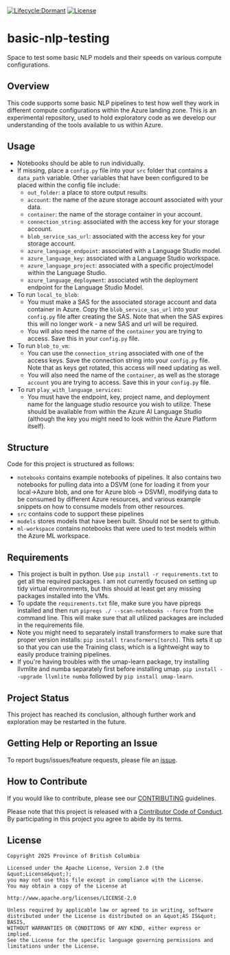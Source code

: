 [![Lifecycle:Dormant](https://img.shields.io/badge/Lifecycle-Dormant-ff7f2a)](<Redirect-URL>)
[![License](https://img.shields.io/badge/License-Apache%202.0-blue.svg)](https://opensource.org/licenses/Apache-2.0)

# basic-nlp-testing

Space to test some basic NLP models and their speeds on various compute configurations.

## Overview

This code supports some basic NLP pipelines to test how well they work in different compute configurations within the Azure landing zone. This is an experimental repository, used to hold exploratory code as we develop our understanding of the tools available to us within Azure. 

## Usage

* Notebooks should be able to run individually.
* If missing, place a `config.py` file into your `src` folder that contains a `data_path` variable. Other variables that have been configured to be placed within the config file include:
  * `out_folder`: a place to store output results.
  * `account`: the name of the azure storage account associated with your data.
  * `container`: the name of the storage container in your account.
  * `connection_string`: associated with the access key for your storage account. 
  * `blob_service_sas_url`: associated with the access key for your storage account. 
  * `azure_language_endpoint`: associated with a Language Studio model.
  * `azure_language_key`: associated with a Language Studio workspace.
  * `azure_language_project`: associated with a specific project/model within the Language Studio.
  * `azure_language_deployment`: associated wtih the deployment endpoint for the Language Studio Model. 
* To run `local_to_blob`:
  * You must make a SAS for the associated storage account and data container in Azure. Copy the `blob_service_sas_url` into your `config.py` file after creating the SAS. Note that when the SAS expires this will no longer work - a new SAS and url will be required.
  * You will also need the name of the `container` you are trying to access. Save this in your `config.py` file.
* To run `blob_to_vm`:
  * You can use the `connection_string` associated with one of the access keys. Save the connection string into your `config.py` file. Note that as keys get rotated, this access will need updating as well.
  * You will also need the name of the `container`, as well as the storage `account` you are trying to access. Save this in your `config.py` file.
* To run `play_with_language_services`:
  * You must have the endpoint, key, project name, and deployment name for the language studio resource you wish to utilize. These should be available from within the Azure AI Language Studio (although the key you might need to look within the Azure Platform itself). 

## Structure

Code for this project is structured as follows:

* `notebooks` contains example notebooks of pipelines. It also contains two notebooks for pulling data into a DSVM (one for loading it from your local->Azure blob, and one for Azure blob -> DSVM), modifying data to be consumed by different Azure resources, and various example snippets on how to consume models from other resources. 
* `src` contains code to support these pipelines
* `models` stores models that have been built. Should not be sent to github.
* `ml-workspace` contains notebooks that were used to test models within the Azure ML workspace.

## Requirements

* This project is built in python. Use `pip install -r requirements.txt` to get all the required packages. I am not currently focused on setting up tidy virtual environments, but this should at least get any missing packages installed into the VMs.
* To update the `requirements.txt` file, make sure you have pipreqs installed and then run `pipreqs ./ --scan-notebooks --force` from the command line. This will make sure that all utilized packages are included in the requirements file.
* Note you might need to separately install transformers to make sure that proper version installs: `pip install transformers[torch]`. This sets it up so that you can use the Training class, which is a lightweight way to easily produce training pipelines.
* If you're having troubles with the umap-learn package, try installing llvmlite and numba separately first before installing umap. `pip install --upgrade llvmlite numba` followed by `pip install umap-learn`.

## Project Status

This project has reached its conclusion, although further work and exploration may be restarted in the future. 

## Getting Help or Reporting an Issue

To report bugs/issues/feature requests, please file an [issue](https://github.com/bcgov/bcstats-nlp-test/issues).

## How to Contribute

If you would like to contribute, please see our [CONTRIBUTING](CONTRIBUTING.md) guidelines.

Please note that this project is released with a [Contributor Code of Conduct](CODE_OF_CONDUCT.md). By participating in this project you agree to abide by its terms.

## License

```
Copyright 2025 Province of British Columbia

Licensed under the Apache License, Version 2.0 (the &quot;License&quot;);
you may not use this file except in compliance with the License.
You may obtain a copy of the License at

http://www.apache.org/licenses/LICENSE-2.0

Unless required by applicable law or agreed to in writing, software distributed under the License is distributed on an &quot;AS IS&quot; BASIS,
WITHOUT WARRANTIES OR CONDITIONS OF ANY KIND, either express or implied.
See the License for the specific language governing permissions and limitations under the License.
```
